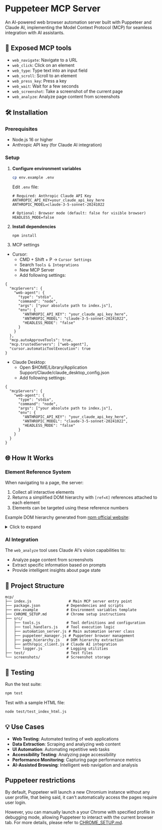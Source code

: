 # Puppeteer MCP Server

An AI-powered web browser automation server built with Puppeteer and Claude AI, implementing the Model Context Protocol (MCP) for seamless integration with AI assistants.

## 🚀 Exposed MCP tools

- `web_navigate`: Navigate to a URL
- `web_click`: Click on an element
- `web_type`: Type text into an input field
- `web_scroll`: Scroll to an element
- `web_press_key`: Press a key
- `web_wait`: Wait for a few seconds
- `web_screenshot`: Take a screenshot of the current page
- `web_analyze`: Analyze page content from screenshots

## 🛠️ Installation

### Prerequisites

- Node.js 16 or higher
- Anthropic API key (for Claude AI integration)

### Setup


1. **Configure environment variables**

   ```bash
   cp env.example .env
   ```

   Edit `.env` file:

   ```env
   # Required: Anthropic Claude API Key
   ANTHROPIC_API_KEY=your_claude_api_key_here
   ANTHROPIC_MODEL=claude-3-5-sonnet-20241022

   # Optional: Browser mode (default: false for visible browser)
   HEADLESS_MODE=false
   ```

2. **Install dependencies**

   ```bash
   npm install
   ```

3. MCP settings

- Cursor:
  - CMD + Shift + P -> `Cursor Settings`
  - Search `Tools & Integrations`
  - New MCP Server
  - Add following settings:
```
{
  "mcpServers": {
    "web-agent": {
      "type": "stdio",
      "command": "node",
      "args": ["your absolute path to index.js"],
      "env": {
        "ANTHROPIC_API_KEY": "your_claude_api_key_here",
        "ANTHROPIC_MODEL": "claude-3-5-sonnet-20241022",
        "HEADLESS_MODE": "false"
      }
    }
  },
  "mcp.autoApproveTools": true,
  "mcp.trustedServers": ["web-agent"],
  "cursor.automaticToolExecution": true
}
```

- Claude Desktop:
  - Open $HOME/Library/Application Support/Claude/claude_desktop_config.json
  - Add following settings:
```
{
  "mcpServers": {
    "web-agent": {
      "type": "stdio",
      "command": "node",
      "args": ["your absolute path to index.js"],
      "env": {
        "ANTHROPIC_API_KEY": "your_claude_api_key_here",
        "ANTHROPIC_MODEL": "claude-3-5-sonnet-20241022",
        "HEADLESS_MODE": "false"
      }
    }
  }
}
```

## 🌐 How It Works

### Element Reference System

When navigating to a page, the server:

1. Collect all interactive elements
2. Returns a simplified DOM hierarchy with `[ref=X]` references attached to each element
3. Elements can be targeted using these reference numbers


Example DOM hierarchy generated from [npm official website](https://npmjs.com):

<details>
  <summary>Click to expand</summary>
  
```
Navigated to: https://npmjs.com

- Page Snapshot
- document [ref=s1e1]:
  - link "skip to content" [ref=s1e2]
    - /url: #main
  - link "skip to package search" [ref=s1e3]
    - /url: #search
  - link "skip to sign in" [ref=s1e4]
    - /url: #signin
  - span "❤"
  - list "Nav Menu"
    - listitem
      - menuitem "Pro" [ref=s1e5]
        - /url: /products/pro
    - listitem
      - menuitem "Teams" [ref=s1e6]
        - /url: /products/teams
    - listitem
      - menuitem "Pricing" [ref=s1e7]
        - /url: /products
    - listitem
      - menuitem "Documentation" [ref=s1e8]
        - /url: https://docs.npmjs.com
  - span "npm"
  - link "Npm" [ref=s1e9]
    - /url: /
  - form
    - input "Search packages" [ref=s1e10]
    - button "Search" [ref=s1e11]
  - link "Sign Up" [ref=s1e12]
    - /url: /signup
  - link "Sign In" [ref=s1e13]
    - /url: /login
  - heading "Build amazing things" [level=1]:
  - div "We're GitHub, the company behind the npm Registry and npm CLI. We offer those to the community for free, but our day job is building and selling useful tools for developers like you."
  - heading "Take your JavaScript development up a notch" [level=2]:
  - div "Get started today for free, or step up to npm Pro to enjoy a premium JavaScript development experience, with features like private packages."
  - link "Sign up for free" [ref=s1e14]
    - /url: /signup
  - link "Learn about Pro" [ref=s1e15]
    - /url: /products/pro
  - heading "Footer" [level=2]:
  - link "Visit npm GitHub page" [ref=s1e16]
    - /url: https://github.com/npm
  - link "GitHub" [ref=s1e17]
    - /url: https://github.com
  - heading "Support" [level=3]:
  - list
    - listitem
      - link "Help" [ref=s1e18]
        - /url: https://docs.npmjs.com
    - listitem
      - link "Advisories" [ref=s1e19]
        - /url: https://github.com/advisories
    - listitem
      - link "Status" [ref=s1e20]
        - /url: http://status.npmjs.org/
    - listitem
      - link "Contact npm" [ref=s1e21]
        - /url: /support
  - heading "Company" [level=3]:
  - list
    - listitem
      - link "About" [ref=s1e22]
        - /url: /about
    - listitem
      - link "Blog" [ref=s1e23]
        - /url: https://github.blog/tag/npm/
    - listitem
      - link "Press" [ref=s1e24]
        - /url: /press
  - heading "Terms & Policies" [level=3]:
  - list
    - listitem
      - link "Policies" [ref=s1e25]
        - /url: /policies/
    - listitem
      - link "Terms of Use" [ref=s1e26]
        - /url: /policies/terms
    - listitem
      - link "Code of Conduct" [ref=s1e27]
        - /url: /policies/conduct
    - listitem
      - link "Privacy" [ref=s1e28]
        - /url: /policies/privacy
```
</details>

### AI Integration

The `web_analyze` tool uses Claude AI's vision capabilities to:

- Analyze page content from screenshots
- Extract specific information based on prompts
- Provide intelligent insights about page state

## 📁 Project Structure

```
mcp/
├── index.js                 # Main MCP server entry point
├── package.json            # Dependencies and scripts
├── env.example             # Environment variables template
├── CHROME_SETUP.md         # Chrome setup instructions
├── src/
│   ├── tools.js            # Tool definitions and configuration
│   ├── tool_handlers.js    # Tool execution logic
│   ├── automation_server.js # Main automation server class
│   ├── puppeteer_manager.js # Puppeteer browser management
│   ├── page_hierarchy.js   # DOM hierarchy extraction
│   ├── anthropic_client.js # Claude AI integration
│   └── logger.js           # Logging utilities
├── test/                   # Test files
└── screenshots/            # Screenshot storage
```

## 🧪 Testing

Run the test suite:

```bash
npm test
```

Test with a sample HTML file:

```bash
node test/test_index_html.js
```

## 💡 Use Cases

- **Web Testing**: Automated testing of web applications
- **Data Extraction**: Scraping and analyzing web content
- **UI Automation**: Automating repetitive web tasks
- **Accessibility Testing**: Analyzing page accessibility
- **Performance Monitoring**: Capturing page performance metrics
- **AI-Assisted Browsing**: Intelligent web navigation and analysis

## Puppeteer restrictions

By default, Puppeteer will launch a new Chromium instance without any user profile, that being said, it can't automatically access the pages require user login.

However, you can manually launch a your Chrome with specified profile in debugging mode, allowing Puppeteer to interact with the current browser tab. For more details, please refer to [CHROME_SETUP.md](CHROME_SETUP.md).